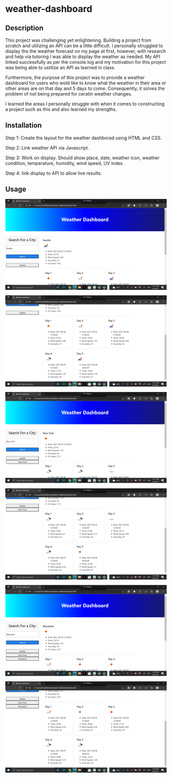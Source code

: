 # weather-dashboard

## Description
This project was challenging yet enlightening. Building a project from scratch and utilizing an API can be a little difficult. I personally struggled to display the the weather forecast on my page at first, however, with research and help via tutoring I was  able to display the weather as needed. My API linked successfully as per the console.log and my motivation for this project was being able to ustilize an API as learned in class.

Furthermore, the purpose of this project was to provide a weather dashboard for users who wold like to know what the weather in their area or other areas are on that day and 5 days to come. Consequently, it solves the problem of not being prepared for ceratin weather changes.

I learned the areas I personally struggle with when it comes to constructing a project such as this and also learned my strengths.
## Installation
Step 1: Create the layout for the weather dashborad using HTML and CSS.

Step 2: Link weather API via Javascript.

Step 3: Work on display. Should show place, date, weather icon, weather condition, temperature, humidity, wind speed, UV index. 

Step 4: link display to API to allow live results.

## Usage

![Updated Screenshot](city1.png)


![Updated Screenshot](city1pt2.png)


![Updated Screenshot](city2.png)


![Updated Screenshot](city2pt2.png)


![Updated Screenshot](city3.png)


![Updated Screenshot](city3pt2.png)
